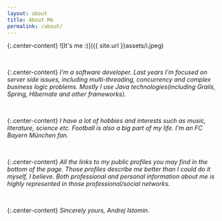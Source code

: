 ```yaml
---
layout: about
title: About Me
permalink: /about/
---
```

{:.center-content}
![It's me :)]({{ site.url }}assets/i.jpeg)

<br/>

{:.center-content}
_I'm a software developer. Last years I'm focused on server side issues, 
including multi-threading, concurrency and complex business logic problems.
Mostly I use Java technologies(including Grails, Spring, Hibernate and other
frameworks)._ 

<br/>

{:.center-content}
_I have a lot of hobbies and interests such as music, literature, science etc.
Football is also a big part of my life. I'm an FC Bayern München fan._

<br/>

{:.center-content}
_All the links to my public profiles you may find in the bottom of
the page. Those profiles describe me better than I could do it myself, I 
believe. Both professional and personal information about me is 
highly represented in those professional/social networks._ 

<br/>

{:.center-content}
_Sincerely yours, Andrej Istomin._ 

